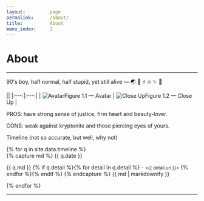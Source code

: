 ```yaml
---
layout:         page
permalink:      /about/
title:          About
menu_index:     2
---
```

# About[](# "Find$ main$ green align-center")

---

90's boy, half normal, half stupid, yet still alive — 🌏 🦄 ⚡️ 🔥 ✨ 🐉

|[](# "Find$ table$ responsive figure")|
|:---:|:---:|
| ![Avatar][Avatar]Figure 1.1 — Avatar | ![Close Up][Close Up]Figure 1.2 — Close Up |

PROS: have strong sense of justice, firm heart and beauty-lover.

CONS: weak against kryptonite and those piercing eyes of yours.

Timeline (not so accurate, but well, why not)

<div class="card-list">
{% for q in site.data.timeline %} <div class="card"> {% capture md %}
{{ q.date }}

{{ q.md }}
{% if q.detail %}{% for detail in q.detail %} - <small class="{{ detail.live }}"><{{ detail.uri }}></small>
{% endfor %}{% endif %}
{% endcapture %} {{ md | markdownify }} </div> {% endfor %}
</div>

---

[Avatar]: https://gunawan.wijaya.cc/assets/images/avatar.jpg "Image$ block avatar"
[Close Up]: https://gunawan.wijaya.cc/assets/images/closeup.jpg "Image$ block closeup"
